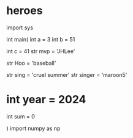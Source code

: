 # heroes

import sys

int main(
int a = 3
int b = 51

int c = 41
str mvp = 'JHLee'

str Hoo = 'baseball'

str sing = 'cruel summer'
str singer = 'maroon5'

int year = 2024
=======
int sum = 0

)
import numpy as np
